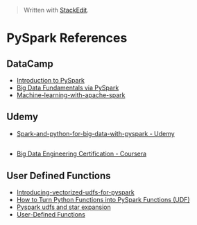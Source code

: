 


> Written with [StackEdit](https://stackedit.io/).

# PySpark References

## DataCamp

- [Introduction to PySpark](https://www.datacamp.com/courses/introduction-to-pyspark)
- [Big Data Fundamentals via PySpark](https://www.datacamp.com/courses/big-data-fundamentals-via-pyspark)
- [Machine-learning-with-apache-spark](https://www.datacamp.com/courses/machine-learning-with-apache-spark)

## Udemy
- [Spark-and-python-for-big-data-with-pyspark - Udemy](https://www.udemy.com/course/spark-and-python-for-big-data-with-pyspark/)

## 

- [Big Data Engineering Certification - Coursera](https://www.coursera.org/specializations/big-data-engineering)

## User Defined Functions

- [Introducing-vectorized-udfs-for-pyspark](https://databricks.com/blog/2017/10/30/introducing-vectorized-udfs-for-pyspark.html)
- [How to Turn Python Functions into PySpark Functions (UDF)](https://changhsinlee.com/pyspark-udf/)
- [Pyspark udfs and star expansion](https://towardsdatascience.com/pyspark-udfs-and-star-expansion-b50f501dcb7b)
- [User-Defined Functions](https://docs.databricks.com/spark/latest/spark-sql/udf-python.html)
<!--stackedit_data:
eyJoaXN0b3J5IjpbMzQxMzE2MDMwLDg2NjAwNzIwOCwxMjA4Mj
g4MTQwLDE3OTA0OTA4MDFdfQ==
-->